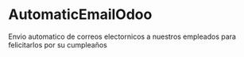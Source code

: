 # AutomaticEmailOdoo
Envio automatico de correos electornicos a nuestros empleados para felicitarlos por su cumpleaños
